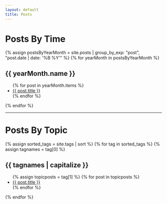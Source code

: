 ```yaml
---
layout: default
title: Posts
---
```


# Posts By Time

{% assign postsByYearMonth = site.posts | group_by_exp: "post", "post.date | date: '%B %Y'" %}
{% for yearMonth in postsByYearMonth %}
  <h2>{{ yearMonth.name }}</h2>
  <ul>
    {% for post in yearMonth.items %}
      <li><a href="{{ post.url }}">{{ post.title }}</a></li>
    {% endfor %}
  </ul>
{% endfor %}

---

# Posts By Topic
{% assign sorted_tags = site.tags | sort %}
{% for tag in sorted_tags %}
  {% assign tagnames = tag[0] %}

  <h2>{{ tagnames | capitalize }}</h2>
  <ul>
  {% assign topicposts = tag[1] %}
  {% for post in topicposts %}
    <li><a href="{{ post.url }}">{{ post.title }}</a></li>
  {% endfor %}
  </ul>
{% endfor %}
